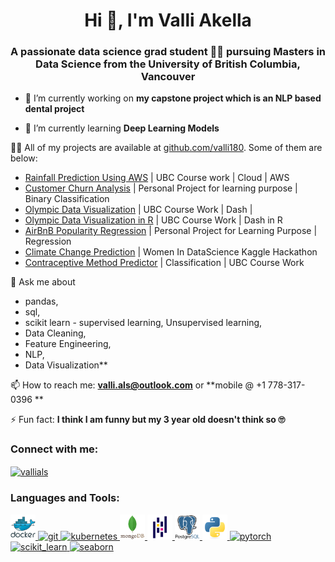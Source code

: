 <h1 align="center">Hi 👋, I'm Valli Akella</h1>
<h3 align="center">A passionate data science grad student 👩‍🎓 pursuing Masters in Data Science from the University of British Columbia, Vancouver</h3>

- 🔭 I’m currently working on **my capstone project which is an NLP based dental project**

- 🌱 I’m currently learning **Deep Learning Models** 

👨‍💻 All of my projects are available at [github.com/valli180](github.com/valli180). Some of them are below:

* [Rainfall Prediction Using AWS](https://github.com/UBC-MDS/rainfall_group11) | UBC Course work | Cloud | AWS
* [Customer Churn Analysis](https://github.com/valli180/customer_churn_analysis)  | Personal Project for learning purpose | Binary Classification
* [Olympic Data Visualization](https://github.com/UBC-MDS/olympics_data_analysis) | UBC Course Work | Dash |
* [Olympic Data Visualization in R](https://github.com/UBC-MDS/olympics_data_analysis-R) | UBC Course Work | Dash in R
* [AirBnB Popularity Regression](https://github.com/valli180/airbnb-popularity_regression) | Personal Project for Learning Purpose | Regression
* [Climate Change Prediction](https://github.com/valli180/WiDS_climate_change) | Women In DataScience Kaggle Hackathon
* [Contraceptive Method Predictor](https://github.com/UBC-MDS/contraceptive_method_predictor) | Classification | UBC Course Work

💬 Ask me about 
* pandas, 
* sql, 
* scikit learn - supervised learning, Unsupervised learning,
* Data Cleaning, 
* Feature Engineering, 
* NLP,  
* Data Visualization**

📫 How to reach me: 
**valli.als@outlook.com** or 
**mobile @ +1 778-317-0396 **

⚡ Fun fact:
**I think I am funny but my 3 year old doesn't think so 🙄**

<h3 align="left">Connect with me:</h3>
<p align="left">
<a href="https://linkedin.com/in/vallials" target="blank"><img align="center" src="https://raw.githubusercontent.com/rahuldkjain/github-profile-readme-generator/master/src/images/icons/Social/linked-in-alt.svg" alt="vallials" height="30" width="40" /></a>
</p>

<h3 align="left">Languages and Tools:</h3>
<p align="left"> <a href="https://www.docker.com/" target="_blank" rel="noreferrer"> <img src="https://raw.githubusercontent.com/devicons/devicon/master/icons/docker/docker-original-wordmark.svg" alt="docker" width="40" height="40"/> </a> <a href="https://git-scm.com/" target="_blank" rel="noreferrer"> <img src="https://www.vectorlogo.zone/logos/git-scm/git-scm-icon.svg" alt="git" width="40" height="40"/> </a> <a href="https://kubernetes.io" target="_blank" rel="noreferrer"> <img src="https://www.vectorlogo.zone/logos/kubernetes/kubernetes-icon.svg" alt="kubernetes" width="40" height="40"/> </a> <a href="https://www.mongodb.com/" target="_blank" rel="noreferrer"> <img src="https://raw.githubusercontent.com/devicons/devicon/master/icons/mongodb/mongodb-original-wordmark.svg" alt="mongodb" width="40" height="40"/> </a> <a href="https://pandas.pydata.org/" target="_blank" rel="noreferrer"> <img src="https://raw.githubusercontent.com/devicons/devicon/2ae2a900d2f041da66e950e4d48052658d850630/icons/pandas/pandas-original.svg" alt="pandas" width="40" height="40"/> </a> <a href="https://www.postgresql.org" target="_blank" rel="noreferrer"> <img src="https://raw.githubusercontent.com/devicons/devicon/master/icons/postgresql/postgresql-original-wordmark.svg" alt="postgresql" width="40" height="40"/> </a> <a href="https://www.python.org" target="_blank" rel="noreferrer"> <img src="https://raw.githubusercontent.com/devicons/devicon/master/icons/python/python-original.svg" alt="python" width="40" height="40"/> </a> <a href="https://pytorch.org/" target="_blank" rel="noreferrer"> <img src="https://www.vectorlogo.zone/logos/pytorch/pytorch-icon.svg" alt="pytorch" width="40" height="40"/> </a> <a href="https://scikit-learn.org/" target="_blank" rel="noreferrer"> <img src="https://upload.wikimedia.org/wikipedia/commons/0/05/Scikit_learn_logo_small.svg" alt="scikit_learn" width="40" height="40"/> </a> <a href="https://seaborn.pydata.org/" target="_blank" rel="noreferrer"> <img src="https://seaborn.pydata.org/_images/logo-mark-lightbg.svg" alt="seaborn" width="40" height="40"/> </a> </p>
